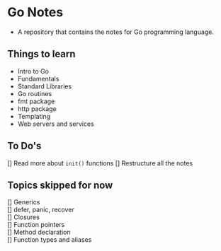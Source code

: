 # Go Notes

- A repository that contains the notes for Go programming language.

## Things to learn

- Intro to Go
- Fundamentals
- Standard Libraries
- Go routines
- fmt package
- http package
- Templating
- Web servers and services

## To Do's

[] Read more about `init()` functions
[] Restructure all the notes

## Topics skipped for now

[] Generics<br>
[] defer, panic, recover<br>
[] Closures<br>
[] Function pointers<br>
[] Method declaration<br>
[] Function types and aliases<br>
